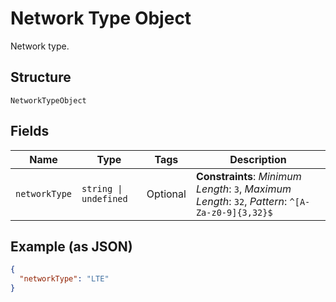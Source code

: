 
# Network Type Object

Network type.

## Structure

`NetworkTypeObject`

## Fields

| Name | Type | Tags | Description |
|  --- | --- | --- | --- |
| `networkType` | `string \| undefined` | Optional | **Constraints**: *Minimum Length*: `3`, *Maximum Length*: `32`, *Pattern*: `^[A-Za-z0-9]{3,32}$` |

## Example (as JSON)

```json
{
  "networkType": "LTE"
}
```

